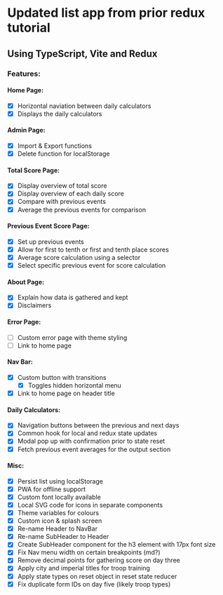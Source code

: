 # Updated list app from prior redux tutorial
## Using TypeScript, Vite and Redux

### Features: 

#### Home Page: 
- [x] Horizontal naviation between daily calculators 
- [x] Displays the daily calculators

#### Admin Page: 
- [x] Import & Export functions 
- [x] Delete function for localStorage

#### Total Score Page: 
- [x] Display overview of total score
- [x] Display overview of each daily score
- [x] Compare with previous events
- [x] Average the previous events for comparison

#### Previous Event Score Page: 
- [x] Set up previous events
- [x] Allow for first to tenth or first and tenth place scores
- [x] Average score calculation using a selector
- [x] Select specific previous event for score calculation
 
#### About Page: 
- [x] Explain how data is gathered and kept 
- [x] Disclaimers 

#### Error Page: 
- [ ] Custom error page with theme styling
- [ ] Link to home page

#### Nav Bar: 
- [x] Custom button with transitions 
  -  [x] Toggles hidden horizontal menu
- [x] Link to home page on header title 

#### Daily Calculators: 
- [x] Navigation buttons between the previous and next days 
- [x] Common hook for local and redux state updates
- [x] Modal pop up with confirmation prior to state reset
- [x] Fetch previous event averages for the output section

#### Misc:
- [x] Persist list using localStorage
- [x] PWA for offline support
- [x] Custom font locally available 
- [x] Local SVG code for icons in separate components
- [x] Theme variables for colours
- [x] Custom icon & splash screen
- [x] Re-name Header to NavBar
- [x] Re-name SubHeader to Header
- [x] Create SubHeader component for the h3 element with 17px font size
- [x] Fix Nav menu width on certain breakpoints (md?)
- [x] Remove decimal points for gathering score on day three
- [x] Apply city and imperial titles for troop training 
- [x] Apply state types on reset object in reset state reducer 
- [x] Fix duplicate form IDs on day five (likely troop types)